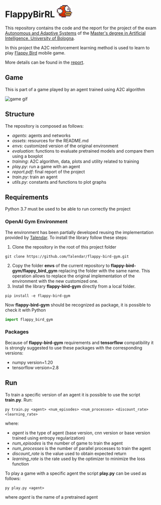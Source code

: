 # FlappyBirRL <img src="assets/icon.png" title="icon" alt="icon" width="50" height="40"/>&nbsp;

This repository contains the code and the report for the project of the exam [Autonomous and Adaptive Systems](https://www.unibo.it/en/teaching/course-unit-catalogue/course-unit/2021/454632) of the [Master's degree in Artificial Intelligence, University of Bologna](https://corsi.unibo.it/2cycle/artificial-intelligence).

In this project the A2C reinforcement learning method is used to learn to play [Flappy Bird](https://en.wikipedia.org/wiki/Flappy_Bird) mobile game.

More details can be found in the [report](report.pdf).

## Game

This is part of a game played by an agent trained using A2C algorithm

 ![game gif](assets/game.gif)

## Structure

The repository is composed as follows:
- *agents*: agents and networks
- *assets*: resources for the README.md
- *envs*: customized version of the original environment
- *evaluation*: functions to evaluate pretrained models and compare them using a boxplot
- *training*: A2C algorithm, data, plots and utility related to training
- *play.py*: run a game with an agent
- *report.pdf*: final report of the project
- *train.py*: train an agent
- *utils.py*: constants and functions to plot graphs

## Requirements

Python 3.7 must be used to be able to run correctly the project

### OpenAI Gym Environment

The environment has been partially developed reusing the implementation provided by [Talendar](https://github.com/Talendar/flappy-bird-gym). To install the library follow these steps:

1. Clone the repository in the root of this project folder
```console
git clone https://github.com/Talendar/flappy-bird-gym.git
```
2. Copy the folder **envs** of the current repository to __flappy-bird-gym/flappy_bird_gym__ replacing the folder with the same name. This operation allows to replace the original implementation of the environment with the new customized one.
3. Install the library **flappy-bird-gym** directly from a local folder.
```console
pip install -e flappy-bird-gym
```
Now **flappy-bird-gym** should be recognized as package, it is possible to check it with Python

```python
import flappy_bird_gym
```

### Packages
Because of **flappy-bird-gym** requirements and **tensorflow** compatibility it is strongly suggested to use these packages with the corresponding versions:
- numpy version=1.20
- tensorflow version=2.8

## Run
To train a specific version of an agent it is possible to use the script **train.py**.
Run:
```console
py train.py <agent> <num_episodes> <num_processes> <discount_rate> <learning_rate>
```
where:
- *agent* is the type of agent (base version, cnn version or base version trained using entropy regularization)
- *num_episodes* is the number of game to train the agent
- *num_processes* is the number of parallel processes to train the agent
- *discount_rate* is the value used to obtain expected return
- *learning_rate* is the rate used by the optimizer to minimize the loss function

To play a game with a specific agent the script **play.py** can be used as follows:
```console
py play.py <agent>
```
where *agent* is the name of a pretrained agent
